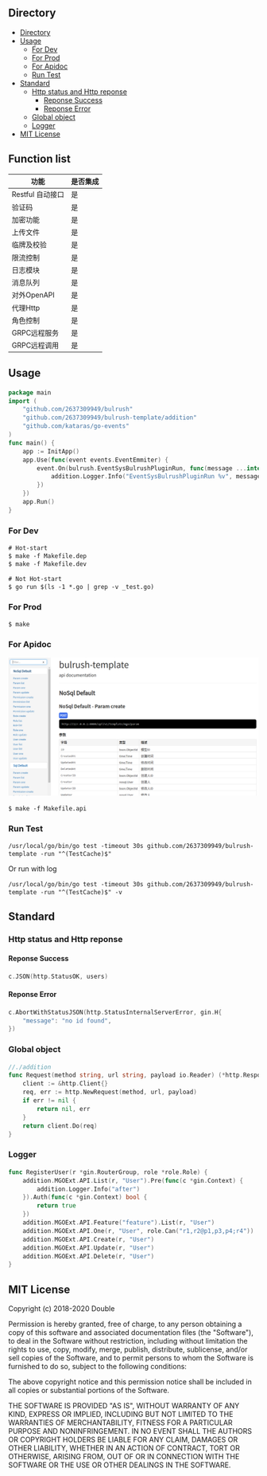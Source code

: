 ## Directory
<!-- TOC -->

- [Directory](#directory)
- [Usage](#usage)
    - [For Dev](#for-dev)
    - [For Prod](#for-prod)
    - [For Apidoc](#for-apidoc)
    - [Run Test](#run-test)
- [Standard](#standard)
    - [Http status and Http reponse](#http-status-and-http-reponse)
        - [Reponse Success](#reponse-success)
        - [Reponse Error](#reponse-error)
    - [Global object](#global-object)
    - [Logger](#logger)
- [MIT License](#mit-license)

<!-- /TOC -->

## Function list
| 功能 | 是否集成 |
| ------ | ------ |
| Restful 自动接口 | 是 |
| 验证码 | 是 |
| 加密功能 | 是 |
| 上传文件 | 是 |
| 临牌及校验 | 是 |
| 限流控制 | 是 |
| 日志模块 | 是 |
| 消息队列 | 是 |
| 对外OpenAPI | 是 |
| 代理Http | 是 |
| 角色控制 | 是 |
| GRPC远程服务 | 是 |
| GRPC远程调用 | 是 |


## Usage
```go
package main
import (
	"github.com/2637309949/bulrush"
	"github.com/2637309949/bulrush-template/addition"
	"github.com/kataras/go-events"
)
func main() {
	app := InitApp()
	app.Use(func(event events.EventEmmiter) {
		event.On(bulrush.EventSysBulrushPluginRun, func(message ...interface{}) {
			addition.Logger.Info("EventSysBulrushPluginRun %v", message)
		})
	})
	app.Run()
}
```

### For Dev
```shell
# Hot-start 
$ make -f Makefile.dep
$ make -f Makefile.dev
```

```shell
# Not Hot-start 
$ go run $(ls -1 *.go | grep -v _test.go)
```

### For Prod
```shell
$ make
```

### For Apidoc
![Bulrush flash](./assets/apidoc.png)

```shell
$ make -f Makefile.api
```

### Run Test
```shell
/usr/local/go/bin/go test -timeout 30s github.com/2637309949/bulrush-template -run "^(TestCache)$"
```
Or run with log
```shell
/usr/local/go/bin/go test -timeout 30s github.com/2637309949/bulrush-template -run "^(TestCache)$" -v
```

##  Standard
### Http status and Http reponse
#### Reponse Success
```go
c.JSON(http.StatusOK, users)
```

#### Reponse Error
```go
c.AbortWithStatusJSON(http.StatusInternalServerError, gin.H{
	"message": "no id found",
})
```

### Global object
```go
//./addition
func Request(method string, url string, payload io.Reader) (*http.Response, error) {
	client := &http.Client{}
	req, err := http.NewRequest(method, url, payload)
	if err != nil {
		return nil, err
	}
	return client.Do(req)
}
```

### Logger
```go
func RegisterUser(r *gin.RouterGroup, role *role.Role) {
	addition.MGOExt.API.List(r, "User").Pre(func(c *gin.Context) {
		addition.Logger.Info("after")
	}).Auth(func(c *gin.Context) bool {
		return true
	})
	addition.MGOExt.API.Feature("feature").List(r, "User")
	addition.MGOExt.API.One(r, "User", role.Can("r1,r2@p1,p3,p4;r4"))
	addition.MGOExt.API.Create(r, "User")
	addition.MGOExt.API.Update(r, "User")
	addition.MGOExt.API.Delete(r, "User")
}
```

## MIT License

Copyright (c) 2018-2020 Double

Permission is hereby granted, free of charge, to any person obtaining a copy
of this software and associated documentation files (the "Software"), to deal
in the Software without restriction, including without limitation the rights
to use, copy, modify, merge, publish, distribute, sublicense, and/or sell
copies of the Software, and to permit persons to whom the Software is
furnished to do so, subject to the following conditions:

The above copyright notice and this permission notice shall be included in all
copies or substantial portions of the Software.

THE SOFTWARE IS PROVIDED "AS IS", WITHOUT WARRANTY OF ANY KIND, EXPRESS OR
IMPLIED, INCLUDING BUT NOT LIMITED TO THE WARRANTIES OF MERCHANTABILITY,
FITNESS FOR A PARTICULAR PURPOSE AND NONINFRINGEMENT. IN NO EVENT SHALL THE
AUTHORS OR COPYRIGHT HOLDERS BE LIABLE FOR ANY CLAIM, DAMAGES OR OTHER
LIABILITY, WHETHER IN AN ACTION OF CONTRACT, TORT OR OTHERWISE, ARISING FROM,
OUT OF OR IN CONNECTION WITH THE SOFTWARE OR THE USE OR OTHER DEALINGS IN THE
SOFTWARE.